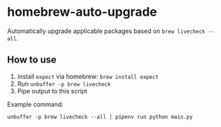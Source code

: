 # homebrew-auto-upgrade
Automatically upgrade applicable packages based on `brew livecheck --all`.

## How to use

1. Install `expect` via homebrew: `brew install expect`
2. Run `unbuffer -p brew livecheck`
3. Pipe output to this script

Example command:

```shell
unbuffer -p brew livecheck --all | pipenv run python main.py
```
